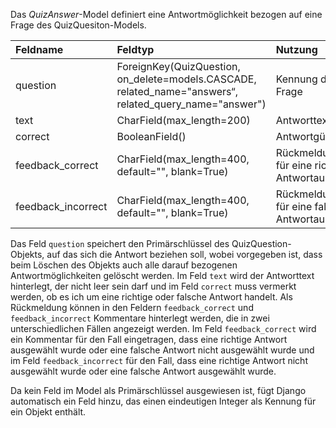 Das *QuizAnswer*-Model definiert eine Antwortmöglichkeit bezogen auf eine Frage des QuizQuesiton-Models.

| Feldname | Feldtyp | Nutzung |
| :--- | :--- | :--- |
| question | ForeignKey(QuizQuestion, on_delete=models.CASCADE, related_name="answers“, related_query_name="answer") | Kennung der Frage | 
| text | CharField(max_length=200) | Antworttext |
| correct | BooleanField() | Antwortgültigkeit |
| feedback_correct | CharField(max_length=400, default="", blank=True) | Rückmeldung für eine richtige Antwortauswahl | 
| feedback_incorrect | CharField(max_length=400, default="", blank=True) | Rückmeldung für eine falsche Antwortauswahl |

Das Feld `question` speichert den Primärschlüssel des QuizQuestion-Objekts, auf das sich die Antwort beziehen
soll, wobei vorgegeben ist, dass beim Löschen des Objekts auch alle darauf bezogenen Antwortmöglichkeiten
gelöscht werden. Im Feld `text` wird der Antworttext hinterlegt, der nicht leer sein darf und im Feld
`correct` muss vermerkt werden, ob es ich um eine richtige oder falsche Antwort handelt. Als Rückmeldung
können in den Feldern `feedback_correct` und `feedback_incorrect` Kommentare hinterlegt werden, die in zwei
unterschiedlichen Fällen angezeigt werden. Im Feld `feedback_correct` wird ein Kommentar für den Fall
eingetragen, dass eine richtige Antwort ausgewählt wurde oder eine falsche Antwort nicht ausgewählt wurde und
im Feld `feedback_incorrect` für den Fall, dass eine richtige Antwort nicht ausgewählt wurde oder eine falsche
Antwort ausgewählt wurde.

Da kein Feld im Model als Primärschlüssel ausgewiesen ist, fügt Django automatisch ein Feld hinzu, das einen
eindeutigen Integer als Kennung für ein Objekt enthält.
